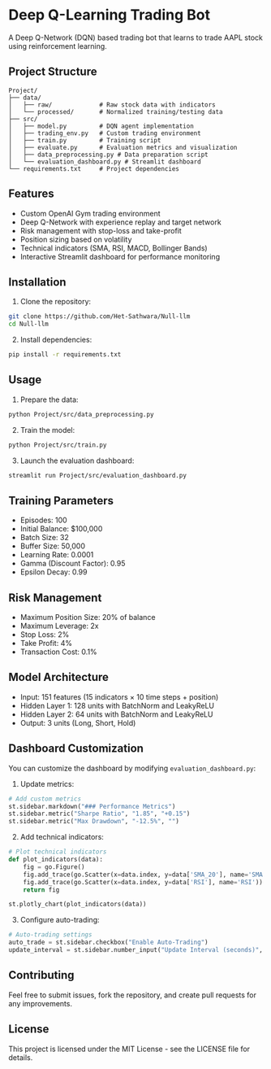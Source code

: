 # Deep Q-Learning Trading Bot

A Deep Q-Network (DQN) based trading bot that learns to trade AAPL stock using reinforcement learning.

## Project Structure

```
Project/
├── data/
│   ├── raw/             # Raw stock data with indicators
│   └── processed/       # Normalized training/testing data
├── src/
│   ├── model.py         # DQN agent implementation
│   ├── trading_env.py   # Custom trading environment
│   ├── train.py         # Training script
│   ├── evaluate.py      # Evaluation metrics and visualization
│   ├── data_preprocessing.py # Data preparation script
│   └── evaluation_dashboard.py # Streamlit dashboard
└── requirements.txt     # Project dependencies
```

## Features

- Custom OpenAI Gym trading environment
- Deep Q-Network with experience replay and target network
- Risk management with stop-loss and take-profit
- Position sizing based on volatility
- Technical indicators (SMA, RSI, MACD, Bollinger Bands)
- Interactive Streamlit dashboard for performance monitoring

## Installation

1. Clone the repository:
```bash
git clone https://github.com/Het-Sathwara/Null-llm
cd Null-llm
```

2. Install dependencies:
```bash
pip install -r requirements.txt
```

## Usage

1. Prepare the data:
```bash
python Project/src/data_preprocessing.py
```

2. Train the model:
```bash
python Project/src/train.py
```

3. Launch the evaluation dashboard:
```bash
streamlit run Project/src/evaluation_dashboard.py
```

## Training Parameters

- Episodes: 100
- Initial Balance: $100,000
- Batch Size: 32
- Buffer Size: 50,000
- Learning Rate: 0.0001
- Gamma (Discount Factor): 0.95
- Epsilon Decay: 0.99

## Risk Management

- Maximum Position Size: 20% of balance
- Maximum Leverage: 2x
- Stop Loss: 2%
- Take Profit: 4%
- Transaction Cost: 0.1%

## Model Architecture

- Input: 151 features (15 indicators × 10 time steps + position)
- Hidden Layer 1: 128 units with BatchNorm and LeakyReLU
- Hidden Layer 2: 64 units with BatchNorm and LeakyReLU
- Output: 3 units (Long, Short, Hold)

## Dashboard Customization

You can customize the dashboard by modifying `evaluation_dashboard.py`:

1. Update metrics:
```python
# Add custom metrics
st.sidebar.markdown("### Performance Metrics")
st.sidebar.metric("Sharpe Ratio", "1.85", "+0.15")
st.sidebar.metric("Max Drawdown", "-12.5%", "")
```

2. Add technical indicators:
```python
# Plot technical indicators
def plot_indicators(data):
    fig = go.Figure()
    fig.add_trace(go.Scatter(x=data.index, y=data['SMA_20'], name='SMA 20'))
    fig.add_trace(go.Scatter(x=data.index, y=data['RSI'], name='RSI'))
    return fig

st.plotly_chart(plot_indicators(data))
```

3. Configure auto-trading:
```python
# Auto-trading settings
auto_trade = st.sidebar.checkbox("Enable Auto-Trading")
update_interval = st.sidebar.number_input("Update Interval (seconds)", 1, 60, 5)
```

## Contributing

Feel free to submit issues, fork the repository, and create pull requests for any improvements.

## License

This project is licensed under the MIT License - see the LICENSE file for details.
